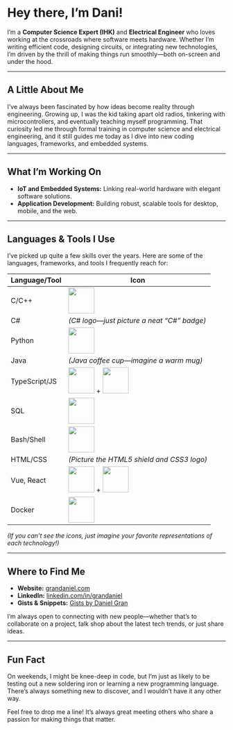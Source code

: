 # Hey there, I’m Dani!

I’m a **Computer Science Expert (IHK)** and **Electrical Engineer** who loves working at the crossroads where software meets hardware. Whether I’m writing efficient code, designing circuits, or integrating new technologies, I’m driven by the thrill of making things run smoothly—both on-screen and under the hood.

---

## A Little About Me

I’ve always been fascinated by how ideas become reality through engineering. Growing up, I was the kid taking apart old radios, tinkering with microcontrollers, and eventually teaching myself programming. That curiosity led me through formal training in computer science and electrical engineering, and it still guides me today as I dive into new coding languages, frameworks, and embedded systems.

---

## What I’m Working On

- **IoT and Embedded Systems:** Linking real-world hardware with elegant software solutions.
- **Application Development:** Building robust, scalable tools for desktop, mobile, and the web.

---

## Languages & Tools I Use

I’ve picked up quite a few skills over the years. Here are some of the languages, frameworks, and tools I frequently reach for:

| Language/Tool     | Icon                                                                                           |
|-------------------|------------------------------------------------------------------------------------------------|
| C/C++             | <img src="https://upload.wikimedia.org/wikipedia/commons/3/35/The_C_Programming_Language_logo.svg" width="60" /> |
| C#                | *(C# logo—just picture a neat “C#” badge)*                                                     |
| Python            | <img src="https://upload.wikimedia.org/wikipedia/commons/c/c3/Python-logo-notext.svg" width="60"/> |
| Java              | *(Java coffee cup—imagine a warm mug)*                                                          |
| TypeScript/JS     | <img src="https://upload.wikimedia.org/wikipedia/commons/f/f5/Typescript.svg" width="60" /> + <img src="https://upload.wikimedia.org/wikipedia/commons/6/6a/JavaScript-logo.png" width="60"/> |
| SQL               | <img src="https://upload.wikimedia.org/wikipedia/commons/8/87/Sql_data_base_with_logo.png" width="60"/> |
| Bash/Shell        | <img src="https://upload.wikimedia.org/wikipedia/commons/8/82/Gnu-bash-logo.svg" width="60"/>   |
| HTML/CSS          | *(Picture the HTML5 shield and CSS3 logo)*                                                     |
| Vue, React        | <img src="https://vuejs.org/images/logo.png" width="60" /> + <img src="https://upload.wikimedia.org/wikipedia/commons/a/a7/React-icon.svg" width="60"/> |
| Docker            | <img src="https://www.docker.com/wp-content/uploads/2022/03/Moby-logo.png" width="60"/>         |

*(If you can’t see the icons, just imagine your favorite representations of each technology!)*

---

## Where to Find Me

- **Website:** [grandaniel.com](https://www.grandaniel.com/?ref=g%20h)  
- **LinkedIn:** [linkedin.com/in/grandaniel](https://www.linkedin.com/in/grandaniel/)  
- **Gists & Snippets:** [Gists by Daniel Gran](https://gist.github.com/danielgran)

I’m always open to connecting with new people—whether that’s to collaborate on a project, talk shop about the latest tech trends, or just share ideas.

---

## Fun Fact

On weekends, I might be knee-deep in code, but I’m just as likely to be testing out a new soldering iron or learning a new programming language. There’s always something new to discover, and I wouldn’t have it any other way.

Feel free to drop me a line! It’s always great meeting others who share a passion for making things that matter.

